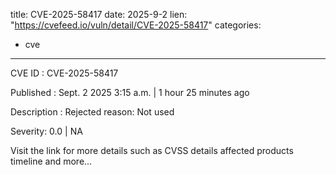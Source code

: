  
title: CVE-2025-58417
date: 2025-9-2
lien: "https://cvefeed.io/vuln/detail/CVE-2025-58417"
categories:
  - cve
---

CVE ID : CVE-2025-58417

Published :  Sept. 2
2025
3:15 a.m. | 1 hour
25 minutes ago

Description : Rejected reason: Not used

Severity: 0.0 | NA

Visit the link for more details
such as CVSS details
affected products
timeline
and more...
